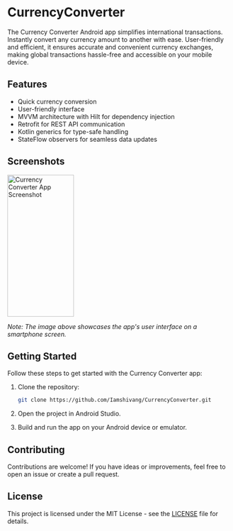# CurrencyConverter

The Currency Converter Android app simplifies international transactions. Instantly convert any currency amount to another with ease. User-friendly and efficient, it ensures accurate and convenient currency exchanges, making global transactions hassle-free and accessible on your mobile device.

## Features
- Quick currency conversion
- User-friendly interface
- MVVM architecture with Hilt for dependency injection
- Retrofit for REST API communication
- Kotlin generics for type-safe handling
- StateFlow observers for seamless data updates

## Screenshots

<img src="https://firebasestorage.googleapis.com/v0/b/projemanange.appspot.com/o/gitHub%20images%2FScreenshot_2023-11-26-04-32-26-61_a566ee43e3a99caf042fbdbeffabbb16.jpg?alt=media&token=00803f71-f6a1-4d18-8879-af08bab0ec08" alt="Currency Converter App Screenshot" width="150" height= "320"/>

*Note: The image above showcases the app's user interface on a smartphone screen.*

## Getting Started

Follow these steps to get started with the Currency Converter app:

1. Clone the repository:

    ```bash
    git clone https://github.com/Iamshivang/CurrencyConverter.git
    ```

2. Open the project in Android Studio.

3. Build and run the app on your Android device or emulator.

## Contributing

Contributions are welcome! If you have ideas or improvements, feel free to open an issue or create a pull request.

## License

This project is licensed under the MIT License - see the [LICENSE](LICENSE) file for details.
